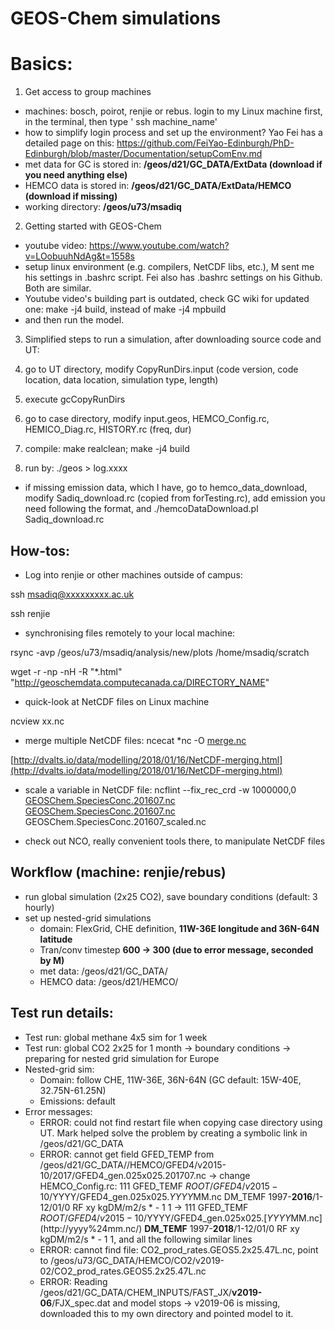 # GEOS-Chem simulations

# Basics:

1. Get access to group machines
- machines: bosch, poirot, renjie or rebus. login to my Linux machine first, in the terminal, then type ' ssh machine_name'
- how to simplify login process and set up the environment? Yao Fei has a detailed page on this: https://github.com/FeiYao-Edinburgh/PhD-Edinburgh/blob/master/Documentation/setupComEnv.md 
- met data for GC is stored in: **/geos/d21/GC_DATA/ExtData (download if you need anything else)**
- HEMCO data is stored in: **/geos/d21/GC_DATA/ExtData/HEMCO (download if missing)**
- working directory: **/geos/u73/msadiq**

2.  Getting started with GEOS-Chem

- youtube video: https://www.youtube.com/watch?v=LOobuuhNdAg&t=1558s
- setup linux environment (e.g. compilers, NetCDF libs, etc.), M sent me his settings in .bashrc script. Fei also has .bashrc settings on his Github. Both are similar.
- Youtube video's building part is outdated, check GC wiki for updated one: make -j4 build, instead of make -j4 mpbuild
- and then run the model.

3. Simplified steps to run a simulation, after downloading source code and UT:

1. go to UT directory, modify CopyRunDirs.input (code version, code location, data location, simulation type, length)
2. execute gcCopyRunDirs
3. go to case directory, modify input.geos, HEMCO_Config.rc, HEMICO_Diag.rc, HISTORY.rc (freq, dur)
4. compile: make realclean; make -j4 build
5. run by: ./geos > log.xxxx
- if missing emission data, which I have, go to hemco_data_download, modify Sadiq_download.rc (copied from forTesting.rc), add emission you need following the format, and ./hemcoDataDownload.pl Sadiq_download.rc

## How-tos:

 - Log into renjie or other machines outside of campus:

ssh msadiq@xxxxxxxxx.ac.uk

ssh renjie

 - synchronising files remotely to your local machine:

rsync -avp /geos/u73/msadiq/analysis/new/plots  /home/msadiq/scratch

wget -r -np -nH -R "*.html" "http://geoschemdata.computecanada.ca/DIRECTORY_NAME"

 - quick-look at NetCDF files on Linux machine

ncview xx.nc

 - merge multiple NetCDF files: ncecat *nc -O [merge.nc](http://merge.nc)

[http://dvalts.io/data/modelling/2018/01/16/NetCDF-merging.html](http://dvalts.io/data/modelling/2018/01/16/NetCDF-merging.html)

 - scale a variable in NetCDF file: ncflint --fix_rec_crd -w 1000000,0 [GEOSChem.SpeciesConc.201607.nc](http://geoschem.speciesconc.201607.nc/) [GEOSChem.SpeciesConc.201607.nc](http://geoschem.speciesconc.201607.nc/) GEOSChem.SpeciesConc.201607_scaled.nc

 - check out NCO, really convenient tools there, to manipulate NetCDF files

## Workflow (machine: renjie/rebus)

- run global simulation (2x25 CO2), save boundary conditions (default: 3 hourly)
- set up nested-grid simulations
    - domain: FlexGrid, CHE definition, **11W-36E longitude and 36N-64N latitude**
    - Tran/conv timestep **600 → 300 (due to error message, seconded by M)**
    - met data: /geos/d21/GC_DATA/
    - HEMCO data: /geos/d21/HEMCO/

## Test run details:

- Test run: global methane 4x5 sim for 1 week
- Test run: global CO2 2x25 for 1 month → boundary conditions → preparing for nested grid simulation for Europe
- Nested-grid sim:
    - Domain: follow CHE, 11W-36E, 36N-64N (GC default: 15W-40E, 32.75N-61.25N)
    - Emissions: default
- Error messages:
    - ERROR: could not find restart file when copying case directory using UT. Mark helped solve the problem by creating a symbolic link in /geos/d21/GC_DATA
    - ERROR: cannot get field GFED_TEMP from /geos/d21/GC_DATA//HEMCO/GFED4/v2015-10/2017/GFED4_gen.025x025.201707.nc → change HEMCO_Config.rc: 111 GFED_TEMF       $ROOT/GFED4/v2015-10/$YYYY/GFED4_gen.025x025.$YYYY$MM.nc  DM_TEMF       1997-**2016**/1-12/01/0    RF xy kgDM/m2/s * - 1 1 → 111 GFED_TEMF $ROOT/GFED4/v2015-10/$YYYY/GFED4_gen.025x025.$[YYYY$MM.nc](http://yyyy%24mm.nc/) **DM_TEMF** 1997-**2018**/1-12/01/0 RF xy kgDM/m2/s * - 1 1, and all the following similar lines
    - ERROR: cannot find file: CO2_prod_rates.GEOS5.2x25.47L.nc, point to /geos/u73/GC_DATA/HEMCO/CO2/v2019-02/CO2_prod_rates.GEOS5.2x25.47L.nc
    - ERROR: Reading /geos/d21/GC_DATA/CHEM_INPUTS/FAST_JX/**v2019-06**/FJX_spec.dat and model stops → v2019-06 is missing, downloaded this to my own directory and pointed model to it.
